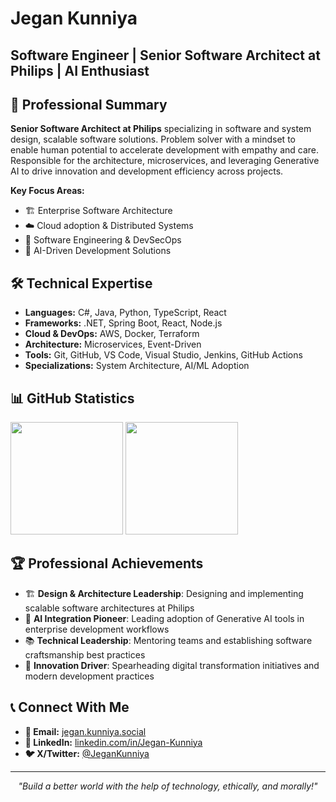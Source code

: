 # Jegan Kunniya
## Software Engineer | Senior Software Architect at Philips | AI Enthusiast

## 🚀 Professional Summary

**Senior Software Architect at Philips** specializing in software and system design, scalable software solutions. Problem solver with a mindset to enable human potential to accelerate development with empathy and care. Responsible for the architecture, microservices, and leveraging Generative AI to drive innovation and development efficiency across projects.

**Key Focus Areas:**
- 🏗️ Enterprise Software Architecture
- ☁️ Cloud adoption & Distributed Systems
- 🔧 Software Engineering & DevSecOps
- 🤖 AI-Driven Development Solutions

## 🛠️ Technical Expertise

- **Languages:** C#, Java, Python, TypeScript, React
- **Frameworks:** .NET, Spring Boot, React, Node.js
- **Cloud & DevOps:** AWS, Docker, Terraform
- **Architecture:** Microservices, Event-Driven
- **Tools:** Git, GitHub, VS Code, Visual Studio, Jenkins, GitHub Actions
- **Specializations:** System Architecture, AI/ML Adoption

## 📊 GitHub Statistics

<div align="left">
  <img height="180em" src="https://github-readme-stats.vercel.app/api?username=Jegan-Kunniya&show_icons=true&theme=tokyonight&include_all_commits=true&count_private=true&hide_border=true"/>
  <img height="180em" src="https://github-readme-stats.vercel.app/api/top-langs/?username=Jegan-Kunniya&layout=compact&langs_count=8&theme=tokyonight&hide_border=true"/>
</div>

<!--
## 🎯 Featured Projects

<div align="center">

[![My Backstage App](https://github-readme-stats.vercel.app/api/pin/?username=Jegan-Kunniya&repo=my-backstage-app&theme=tokyonight&hide_border=true)](https://github.com/Jegan-Kunniya/my-backstage-app)
[![Knowledge Repository](https://github-readme-stats.vercel.app/api/pin/?username=Jegan-Kunniya&repo=Knowledge&theme=tokyonight&hide_border=true)](https://github.com/Jegan-Kunniya/Knowledge)

[![Ecommerce Platform](https://github-readme-stats.vercel.app/api/pin/?username=Jegan-Kunniya&repo=ecommerce&theme=tokyonight&hide_border=true)](https://github.com/Jegan-Kunniya/ecommerce)
[![Security Experiments](https://github-readme-stats.vercel.app/api/pin/?username=Jegan-Kunniya&repo=GHAS-Experiments&theme=tokyonight&hide_border=true)](https://github.com/Jegan-Kunniya/GHAS-Experiments)

</div>

---
-->
## 🏆 Professional Achievements

- 🏗️ **Design & Architecture Leadership**: Designing and implementing scalable software architectures at Philips
- 🤖 **AI Integration Pioneer**: Leading adoption of Generative AI tools in enterprise development workflows
- 📚 **Technical Leadership**: Mentoring teams and establishing software craftsmanship best practices
- 🚀 **Innovation Driver**: Spearheading digital transformation initiatives and modern development practices


## 📞 Connect With Me

- **📧 Email:** [jegan.kunniya.social](mailto:jegan.kunniya.social@gmail.com)
- **💼 LinkedIn:** [linkedin.com/in/Jegan-Kunniya](https://linkedin.com/in/Jegan-Kunniya-19616a20)
- **🐦 X/Twitter:** [@JeganKunniya](https://x.com/JeganKunniya)

---

<div align="center">
  <i>"Build a better world with the help of technology, ethically, and morally!"</i>
</div>
